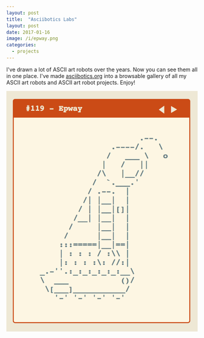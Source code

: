 ```yaml
---
layout: post
title:  "Asciibotics Labs"
layout: post
date: 2017-01-16
image: /i/epway.png
categories:
  - projects
---
```


I've drawn a lot of ASCII art robots over the years. Now you can see them all in one place. I've made [asciibotics.org](http://asciibotics.org/) into a browsable gallery of all my ASCII art robots and ASCII art robot projects. Enjoy!

[![](/i/epway.png)](http://asciibotics.org/)

